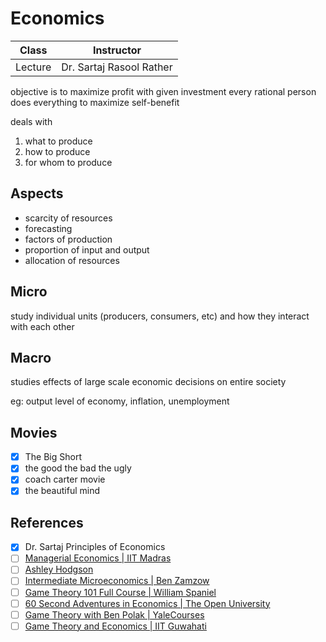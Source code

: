 # Economics

| Class   | Instructor               |
| ------- | ------------------------ |
| Lecture | Dr. Sartaj Rasool Rather |

objective is to maximize profit with given investment
every rational person does everything to maximize self-benefit

deals with

1. what to produce
2. how to produce
3. for whom to produce

## Aspects

- scarcity of resources
- forecasting
- factors of production
- proportion of input and output
- allocation of resources

## Micro

study individual units (producers, consumers, etc) and how they interact with each other

## Macro

studies effects of large scale economic decisions on entire society

eg: output level of economy, inflation, unemployment

## Movies

- [x] The Big Short
- [x] the good the bad the ugly
- [x] coach carter movie
- [x] the beautiful mind

## References

- [x] Dr. Sartaj Principles of Economics
- [ ] [Managerial Economics | IIT Madras](https://www.youtube.com/playlist?list=PLZ2ps__7DhBaUpIodIKDFj_5JznWTxp1E)
- [ ] [Ashley Hodgson](https://www.youtube.com/@AshleyHodgson)
- [ ] [Intermediate Microeconomics | Ben Zamzow](https://www.youtube.com/playlist?list=PLlvx_7HXFW92-jpGi-EPym_6wgneREviI)
- [ ] [Game Theory 101 Full Course | William Spaniel](https://www.youtube.com/playlist?list=PLKI1h_nAkaQoDzI4xDIXzx6U2ergFmedo)
- [ ] [60 Second Adventures in Economics | The Open University](https://www.youtube.com/watch?v=LCRNI04tnN8&list=PLhQpDGfX5e7DDGEQvLonjDQsbclAF2N-t&index=7)
- [ ] [Game Theory with Ben Polak | YaleCourses](https://www.youtube.com/playlist?list=PL6EF60E1027E1A10B)
- [ ] [Game Theory and Economics | IIT Guwahati](https://www.youtube.com/playlist?list=PLB60A6F21AFA2B42B)
